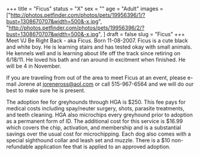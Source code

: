 +++
title = "Ficus"
status = "X"
sex = ""
age = "Adult"
images = ["http://photos.petfinder.com/photos/pets/19956396/1/?bust=1308670707&width=500&-x.jpg",
"http://photos.petfinder.com/photos/pets/19956396/2/?bust=1308670707&width=500&-x.jpg",
]
draft = false
slug = "Ficus"
+++
Meet VJ Be Right Back - aka Ficus.  Born 11-08-2007. Ficus is a cute black and white boy.  He is learning stairs and has tested okay with small animals.  He kennels well and is learning about life off the track since retiring on 6/18/11.  He loved his bath and ran around in excitment when finished.  He will be 4 in November.


If you are traveling from out of the area to meet Ficus at an event, please e-mail Jorene at joreneross@aol.com or call 515-967-6564 and we will do our best to make sure he is present.

The adoption fee for greyhounds through HGA is $250. This fee pays for medical costs including spay/neuter surgery, shots, parasite treatments, and teeth cleaning. HGA also microchips every greyhound prior to adoption as a permanent form of ID. The additional cost for this service is $16.99 which covers the chip, activation, and membership and is a substantial savings over the usual cost for microchipping. Each dog also comes with a special sighthound collar and leash set and muzzle. There is a $10 non-refundable application fee that is applied to an approved adoption.

